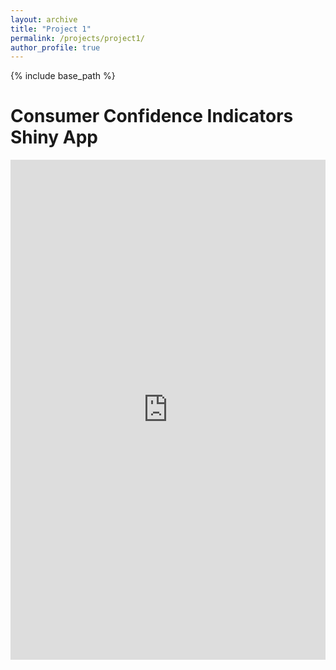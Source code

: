 ```yaml
---
layout: archive
title: "Project 1"
permalink: /projects/project1/
author_profile: true
---
```


{% include base_path %}

# Consumer Confidence Indicators Shiny App

<iframe src="https://oeryilmaz.shinyapps.io/consumer_confidence_indicators/" 
        width="100%" 
        height="800px"
        style="border:none;">
</iframe>
